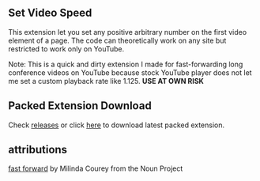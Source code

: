## Set Video Speed
This extension let you set any positive arbitrary number on the first video element of a page. The code can theoretically work on any site but restricted to work only on YouTube.

Note: This is a quick and dirty extension I made for fast-forwarding long conference videos on YouTube because stock YouTube player does not let me set a custom playback rate like 1.125. **USE AT OWN RISK**

## Packed Extension Download
Check [releases](https://github.com/yethu/SetVideoSpeed/releases) or click [here](https://github.com/yethu/SetVideoSpeed/releases/download/v1.1.0/SetVideoSpeed_v1.1.0.crx) to download latest packed extension.

## attributions
[fast forward](https://thenounproject.com/milindacourey10/collection/ui-outline/?i=426474) by Milinda Courey from the Noun Project
